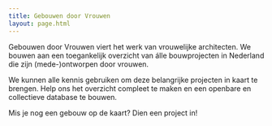 ```yaml
---
title: Gebouwen door Vrouwen
layout: page.html
---
```

Gebouwen door Vrouwen viert het werk van vrouwelijke architecten. We bouwen aan een toegankelijk overzicht van álle bouwprojecten in Nederland die zijn (mede-)ontworpen door vrouwen.

We kunnen alle kennis gebruiken om deze belangrijke projecten in kaart te brengen. Help ons het overzicht compleet te maken en een openbare en collectieve database te bouwen.

Mis je nog een gebouw op de kaart? Dien een project in!
